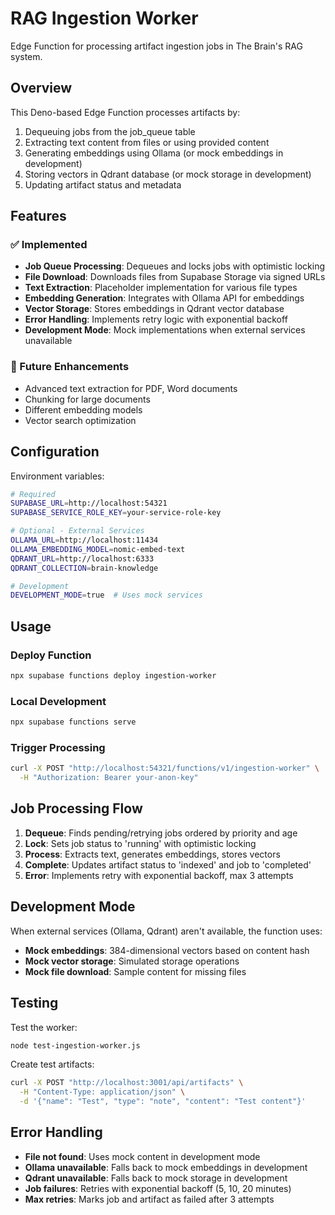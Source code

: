 # RAG Ingestion Worker

Edge Function for processing artifact ingestion jobs in The Brain's RAG system.

## Overview

This Deno-based Edge Function processes artifacts by:
1. Dequeuing jobs from the job_queue table
2. Extracting text content from files or using provided content
3. Generating embeddings using Ollama (or mock embeddings in development)
4. Storing vectors in Qdrant database (or mock storage in development)
5. Updating artifact status and metadata

## Features

### ✅ Implemented
- **Job Queue Processing**: Dequeues and locks jobs with optimistic locking
- **File Download**: Downloads files from Supabase Storage via signed URLs
- **Text Extraction**: Placeholder implementation for various file types
- **Embedding Generation**: Integrates with Ollama API for embeddings
- **Vector Storage**: Stores embeddings in Qdrant vector database
- **Error Handling**: Implements retry logic with exponential backoff
- **Development Mode**: Mock implementations when external services unavailable

### 🚧 Future Enhancements
- Advanced text extraction for PDF, Word documents
- Chunking for large documents
- Different embedding models
- Vector search optimization

## Configuration

Environment variables:
```bash
# Required
SUPABASE_URL=http://localhost:54321
SUPABASE_SERVICE_ROLE_KEY=your-service-role-key

# Optional - External Services
OLLAMA_URL=http://localhost:11434
OLLAMA_EMBEDDING_MODEL=nomic-embed-text
QDRANT_URL=http://localhost:6333
QDRANT_COLLECTION=brain-knowledge

# Development
DEVELOPMENT_MODE=true  # Uses mock services
```

## Usage

### Deploy Function
```bash
npx supabase functions deploy ingestion-worker
```

### Local Development
```bash
npx supabase functions serve
```

### Trigger Processing
```bash
curl -X POST "http://localhost:54321/functions/v1/ingestion-worker" \
  -H "Authorization: Bearer your-anon-key"
```

## Job Processing Flow

1. **Dequeue**: Finds pending/retrying jobs ordered by priority and age
2. **Lock**: Sets job status to 'running' with optimistic locking
3. **Process**: Extracts text, generates embeddings, stores vectors
4. **Complete**: Updates artifact status to 'indexed' and job to 'completed'
5. **Error**: Implements retry with exponential backoff, max 3 attempts

## Development Mode

When external services (Ollama, Qdrant) aren't available, the function uses:
- **Mock embeddings**: 384-dimensional vectors based on content hash
- **Mock vector storage**: Simulated storage operations
- **Mock file download**: Sample content for missing files

## Testing

Test the worker:
```bash
node test-ingestion-worker.js
```

Create test artifacts:
```bash
curl -X POST "http://localhost:3001/api/artifacts" \
  -H "Content-Type: application/json" \
  -d '{"name": "Test", "type": "note", "content": "Test content"}'
```

## Error Handling

- **File not found**: Uses mock content in development mode
- **Ollama unavailable**: Falls back to mock embeddings in development
- **Qdrant unavailable**: Falls back to mock storage in development
- **Job failures**: Retries with exponential backoff (5, 10, 20 minutes)
- **Max retries**: Marks job and artifact as failed after 3 attempts